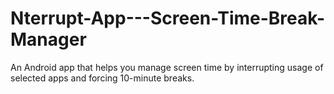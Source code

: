 # Nterrupt-App---Screen-Time-Break-Manager
An Android app that helps you manage screen time by interrupting usage of selected apps and forcing 10-minute breaks.
